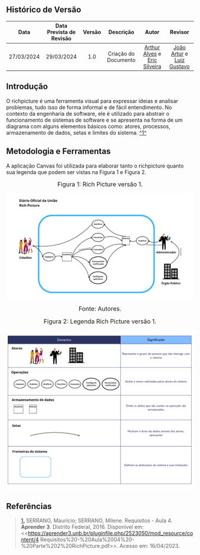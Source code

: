 ## <a>Histórico de Versão</a>
|Data|Data Prevista de Revisão|Versão|Descrição|Autor|Revisor|
| :----------: |:-----------:| :------: | :-----------: | :---------: |:---------: |
|27/03/2024|29/03/2024|1.0|Criação do Documento|[Arthur Alves](https://github.com/Arthrok) e  [Eric Silveira](https://github.com/ericbky)|[João Artur](https://github.com/joao-artl) e [Luiz Gustavo](https://github.com/LuizGust4vo)|

## Introdução
O richpicture é uma ferramenta visual para expressar ideias e analisar problemas, tudo isso de forma informal e de fácil entendimento. No contexto da engenharia de software, ele é utilizado para abstrair o funcionamento de sistemas de software e se apresenta na forma de um diagrama com alguns elementos básicos como: atores, processos, armazenamento de dados, setas e limites do sistema. <a id="TEC1" href="#RP1">^1^</a>

## Metodologia e Ferramentas
A aplicação Canvas foi utilizada para elaborar tanto o richpicture quanto sua legenda que podem ser vistas na Figura 1 e Figura 2.


<font size="3"><p style="text-align: center">Figura 1: Rich Picture versão 1.</p></font>

<img src='https://github.com/Requisitos-de-Software/2024.1-DiarioOficialdaUniao/blob/git-pages/assets/images/Rich%20Picture.png?raw=true'></img><br>

<font size="3"><p style="text-align: center">Fonte: Autores.</p></font>

<font size="3"><p style="text-align: center">Figura 2: Legenda Rich Picture versão 1.</p></font>
<img src='https://github.com/Requisitos-de-Software/2024.1-DiarioOficialdaUniao/blob/git-pages/assets/images/Legenda.png?raw=true'></img><br>

## Referências

> <a id="RP1" href="#TEC1">1.</a> SERRANO, Maurício; SERRANO, Milene. Requisitos - Aula 4. **Aprender 3**. Distrito Federal, 2016. Disponível em: <<https://aprender3.unb.br/pluginfile.php/2523050/mod_resource/content/4 Requisitos%20-%20Aula%2004%20-%20Parte%202%20RichPicture.pdf>>. Acesso em: 16/04/2023.

